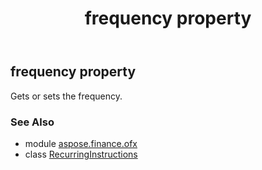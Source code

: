 ﻿---
title: frequency property
second_title: Aspose.Finance for Python via .NET API References
description: 
type: docs
weight: 30
url: /python-net/aspose.finance.ofx/recurringinstructions/frequency/
is_root: false
---

## frequency property


Gets or sets the frequency.

### See Also
* module [aspose.finance.ofx](../../)
* class [RecurringInstructions](/finance/python-net/aspose.finance.ofx/recurringinstructions)
